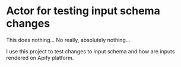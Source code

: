 # Actor for testing input schema changes

This does nothing... No really, absolutely nothing...

I use this project to test changes to input schema and how are inputs rendered on Apify platform.
